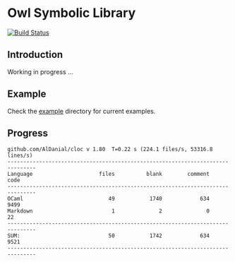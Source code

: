 # Owl Symbolic Library

[![Build Status](https://travis-ci.org/owlbarn/owl_symbolic.svg?branch=master)](https://travis-ci.org/owlbarn/owl_symbolic)

## Introduction

Working in progress ...


## Example 

Check the [example](/example) directory for current examples. 


## Progress

```text
github.com/AlDanial/cloc v 1.80  T=0.22 s (224.1 files/s, 53316.8 lines/s)
-------------------------------------------------------------------------------
Language                     files          blank        comment           code
-------------------------------------------------------------------------------
OCaml                           49           1740            634           9499
Markdown                         1              2              0             22
-------------------------------------------------------------------------------
SUM:                            50           1742            634           9521
-------------------------------------------------------------------------------
```